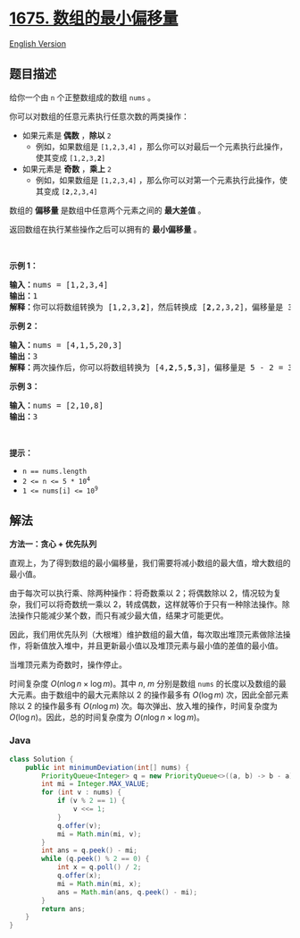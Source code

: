 # [1675. 数组的最小偏移量](https://leetcode.cn/problems/minimize-deviation-in-array)

[English Version](/solution/1600-1699/1675.Minimize%20Deviation%20in%20Array/README_EN.md)

## 题目描述

<p>给你一个由 <code>n</code> 个正整数组成的数组 <code>nums</code> 。</p>

<p>你可以对数组的任意元素执行任意次数的两类操作：</p>

<ul>
	<li>如果元素是<strong> 偶数</strong> ，<strong>除以</strong> <code>2</code>
    <ul>
    	<li>例如，如果数组是 <code>[1,2,3,4]</code> ，那么你可以对最后一个元素执行此操作，使其变成 <code>[1,2,3,<strong>2</strong>]</code></li>
    </ul>
    </li>
    <li>如果元素是 <strong>奇数</strong> ，<strong>乘上</strong> <code>2</code>
    <ul>
    	<li>例如，如果数组是 <code>[1,2,3,4]</code> ，那么你可以对第一个元素执行此操作，使其变成 <code>[<strong>2</strong>,2,3,4]</code></li>
    </ul>
    </li>
</ul>

<p>数组的 <strong>偏移量</strong> 是数组中任意两个元素之间的 <strong>最大差值</strong> 。</p>

<p>返回数组在执行某些操作之后可以拥有的 <strong>最小偏移量</strong> 。</p>

<p>&nbsp;</p>

<p><strong>示例 1：</strong></p>

<pre>
<strong>输入：</strong>nums = [1,2,3,4]
<strong>输出：</strong>1
<strong>解释：</strong>你可以将数组转换为 [1,2,3,<strong>2</strong>]，然后转换成 [<strong>2</strong>,2,3,2]，偏移量是 3 - 2 = 1
</pre>

<p><strong>示例 2：</strong></p>

<pre>
<strong>输入：</strong>nums = [4,1,5,20,3]
<strong>输出：</strong>3
<strong>解释：</strong>两次操作后，你可以将数组转换为 [4,<strong>2</strong>,5,<strong>5</strong>,3]，偏移量是 5 - 2 = 3
</pre>

<p><strong>示例 3：</strong></p>

<pre>
<strong>输入：</strong>nums = [2,10,8]
<strong>输出：</strong>3
</pre>

<p>&nbsp;</p>

<p><strong>提示：</strong></p>

<ul>
	<li><code>n == nums.length</code></li>
	<li><code>2 &lt;= n &lt;= 5 * 10<sup><span style="font-size: 10.8333px;">4</span></sup></code></li>
	<li><code>1 &lt;= nums[i] &lt;= 10<sup>9</sup></code></li>
</ul>

## 解法

**方法一：贪心 + 优先队列**

直观上，为了得到数组的最小偏移量，我们需要将减小数组的最大值，增大数组的最小值。

由于每次可以执行乘、除两种操作：将奇数乘以 $2$；将偶数除以 $2$，情况较为复杂，我们可以将奇数统一乘以 $2$，转成偶数，这样就等价于只有一种除法操作。除法操作只能减少某个数，而只有减少最大值，结果才可能更优。

因此，我们用优先队列（大根堆）维护数组的最大值，每次取出堆顶元素做除法操作，将新值放入堆中，并且更新最小值以及堆顶元素与最小值的差值的最小值。

当堆顶元素为奇数时，操作停止。

时间复杂度 $O(n\log n \times \log m)$。其中 $n$, $m$ 分别是数组 `nums` 的长度以及数组的最大元素。由于数组中的最大元素除以 $2$ 的操作最多有 $O(\log m)$ 次，因此全部元素除以 $2$ 的操作最多有 $O(n\log m)$ 次。每次弹出、放入堆的操作，时间复杂度为 $O(\log n)$。因此，总的时间复杂度为 $O(n\log n \times \log m)$。

### **Java**

```java
class Solution {
    public int minimumDeviation(int[] nums) {
        PriorityQueue<Integer> q = new PriorityQueue<>((a, b) -> b - a);
        int mi = Integer.MAX_VALUE;
        for (int v : nums) {
            if (v % 2 == 1) {
                v <<= 1;
            }
            q.offer(v);
            mi = Math.min(mi, v);
        }
        int ans = q.peek() - mi;
        while (q.peek() % 2 == 0) {
            int x = q.poll() / 2;
            q.offer(x);
            mi = Math.min(mi, x);
            ans = Math.min(ans, q.peek() - mi);
        }
        return ans;
    }
}
```
